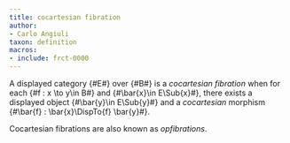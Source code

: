 ```yaml
---
title: cocartesian fibration
author:
- Carlo Angiuli
taxon: definition
macros:
- include: frct-0000
---
```


A displayed category {#E#} over {#B#} is a *cocartesian fibration* when for each {#f : x \to y\in B#} and {#\bar{x}\in E\Sub{x}#}, there exists a displayed object {#\bar{y}\in E\Sub{y}#} and a *cocartesian* morphism {#\bar{f} : \bar{x}\DispTo{f} \bar{y}#}.

Cocartesian fibrations are also known as *opfibrations*.
